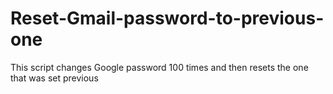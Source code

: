 # Reset-Gmail-password-to-previous-one
This script changes Google password 100 times and then resets the one that was set previous
